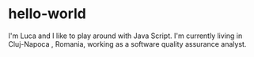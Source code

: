 # hello-world

I'm Luca and I like to play around with Java Script.
I'm currently living in Cluj-Napoca , Romania, 
working as a software quality assurance analyst.
